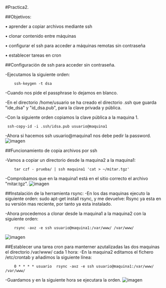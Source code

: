﻿#Practica2.

##Objetivos:

• aprender a copiar archivos mediante ssh

• clonar contenido entre máquinas

• configurar el ssh para acceder a máquinas remotas sin contraseña

• establecer tareas en cron



##Configuración de ssh para acceder sin contraseña.

-Ejecutamos la siguiente orden:

		ssh-keygen -t dsa

-Cuando nos pide el passphrase lo dejamos en blanco.

-En el directorio /home/usuario se ha creado el directorio .ssh que
 guarda "ide_dsa" y "id_dsa.pub", para la clave privada y pública.

-Con la siguiente orden copiamos la clave pública a la maquina 1.

	 ssh-copy-id -i .ssh/idsa.pub usuario@maquina1

-Ahora si hacemos ssh usuario@maquina1 nos  debe pedir la password. 
![imagen](https://github.com/alvaro-gr/SWAP2015/blob/master/Practicas/Practica2/Key_ssh.png)

##Funcionamiento de copia archivos por ssh

-Vamos a copiar un directorio desde la maquina2 a la maquina1:

		tar czf - prueba/ | ssh maquina1 'cat > ~/mitar.tgz'

-Comprobamos que en la maquina1 está en el sitio correcto el archivo "mitar.tgz".
![imagen](https://github.com/alvaro-gr/SWAP2015/blob/master/Practicas/Practica2/tar.png)

##Instalación de la herramienta rsync:
-En los das maquinas ejecuto la siguiente orden: sudo apt-get install rsync, y me devuelve:
 Rsync ya esta en su versión mas reciente, por tanto ya esta instalado.

-Ahora procedemos a clonar desde la maquina1 a la maquina2 con la siguiente orden:

		rsync -avz -e ssh usuario@maquina1:/var/www/ /var/www/
![imagen](https://github.com/alvaro-gr/SWAP2015/blob/master/Practicas/Practica2/clonacion.png)

##Establecer una tarea cron para manterner azutalizadas   las dos maquinas el directorio 	/var/www/ cada 1 hora:
-En la maquina2 editamos el fichero /etc/crontab y añadimos la siguiente línea:

		0 * * * * usuario  rsync -avz -e ssh usuario@maquina1:/var/www/ /var/www/

-Guardamos y en la siguiente hora se ejecutara la orden.
![imagen](https://github.com/alvaro-gr/SWAP2015/blob/master/Practicas/Practica2/cron.png)
